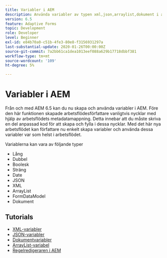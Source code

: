 ```yaml
---
title: Variabler i AEM
description: Använda variabler av typen xml,json,arraylist,dokument i aem-arbetsflöde
version: 6.5
feature: Adaptive Forms
topic: Development
role: Developer
level: Beginner
exl-id: e84b70a0-c51b-4fe3-80e8-f3156931297a
last-substantial-update: 2020-01-26T00:00:00Z
source-git-commit: 7a2bb61ca1dea1013eef088a629b17718dbbf381
workflow-type: tm+mt
source-wordcount: '109'
ht-degree: 5%

---
```


# Variabler i AEM

Från och med AEM 6.5 kan du nu skapa och använda variabler i AEM. Före den här funktionen skapade arbetsflödesförfattare vanligtvis nycklar med hjälp av arbetsflödets metadatamappning. Detta innebar att du måste skriva en del anpassad kod för att skapa och fylla i dessa nycklar. Med det här nya arbetsflödet kan författare nu enkelt skapa variabler och använda dessa variabler var som helst i arbetsflödet.

Variablerna kan vara av följande typer

* Lång
* Dubbel
* Boolesk
* Sträng
* Date
* JSON
* XML
* ArrayList
* FormDataModel
* Dokument

## Tutorials

* [XML-variabler](part1.md)
* [JSON-variabler](part2.md)
* [Dokumentvariabler](part3.md)
* [ArrayList-variabel](part4.md)
* [Regelredigeraren i AEM](part5.md)
